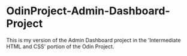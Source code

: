# OdinProject-Admin-Dashboard-Project
This is my version of the Admin Dashboard project in the 'Intermediate HTML and CSS' portion of the Odin Project.
